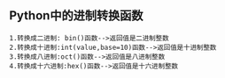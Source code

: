 ## Python中的进制转换函数

    1.转换成二进制: bin()函数-->返回值是二进制整数
    2.转换成十进制:int(value,base=10)函数-->返回值是十进制整数
    3.转换成八进制:oct()函数-->返回值是八进制整数
    4.转换成十六进制:hex()函数-->返回值是十六进制整数